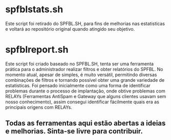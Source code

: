 # spfblstats.sh

Este script foi retirado do SPFBL.SH, para fins de melhorias nas estatisticas e voltará ao repositório original quando atingido seu objetivo.

# spfblreport.sh

Este script foi criado baseado no SPFBL.SH, tenta ser uma ferramenta prática para o administrador realizar filtros e obter relatórios do SPFBL. No momento atual, apesar de simples, é muito versátil, permitindo diversas combinações de filtros e tornando possível obter uma grande variedade de estatisticas.
Foi pensado inicialmente como uma forma de identificar problemas durante o processo de implantação, onde obtive problemas com RELAYs (Ferramentas AntiSpam e Gateway que alguns clientes usavam sem nosso conhecimento), assim consegui identificar fácilmente quais era as principais origens com RELAYs.

## Todas as ferramentas aqui estão abertas a ideias e melhorias. Sinta-se livre para contribuir.
